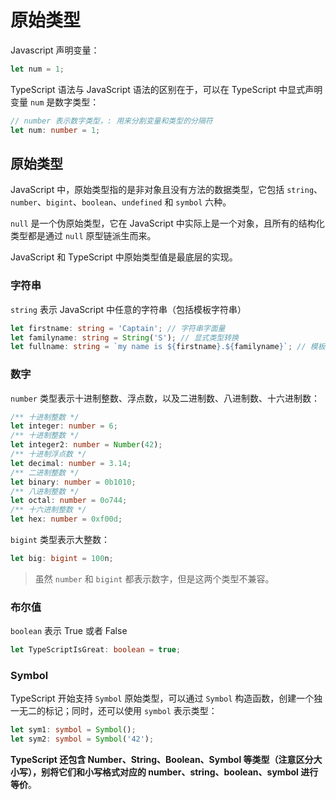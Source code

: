 # 原始类型

Javascript 声明变量：

```javascript
let num = 1;
```

TypeScript 语法与 JavaScript 语法的区别在于，可以在 TypeScript 中显式声明变量 `num` 是数字类型：

```typescript
// number 表示数字类型，: 用来分割变量和类型的分隔符
let num: number = 1;
```

## 原始类型

JavaScript 中，原始类型指的是非对象且没有方法的数据类型，它包括 `string`、`number`、`bigint`、`boolean`、`undefined` 和 `symbol` 六种。

`null` 是一个伪原始类型，它在 JavaScript 中实际上是一个对象，且所有的结构化类型都是通过 `null` 原型链派生而来。

JavaScript 和 TypeScript 中原始类型值是最底层的实现。

### 字符串

`string` 表示 JavaScript 中任意的字符串（包括模板字符串）

```typescript
let firstname: string = 'Captain'; // 字符串字面量
let familyname: string = String('S'); // 显式类型转换
let fullname: string = `my name is ${firstname}.${familyname}`; // 模板字符串
```

### 数字

`number` 类型表示十进制整数、浮点数，以及二进制数、八进制数、十六进制数：

```typescript
/** 十进制整数 */
let integer: number = 6;
/** 十进制整数 */
let integer2: number = Number(42);
/** 十进制浮点数 */
let decimal: number = 3.14;
/** 二进制整数 */
let binary: number = 0b1010;
/** 八进制整数 */
let octal: number = 0o744;
/** 十六进制整数 */
let hex: number = 0xf00d;
```

`bigint` 类型表示大整数：

```typescript
let big: bigint = 100n;
```

> 虽然 `number` 和 `bigint` 都表示数字，但是这两个类型不兼容。

### 布尔值

`boolean` 表示 True 或者 False

```typescript
let TypeScriptIsGreat: boolean = true;
```

### Symbol

TypeScript 开始支持 `Symbol` 原始类型，可以通过 `Symbol` 构造函数，创建一个独一无二的标记；同时，还可以使用 `symbol` 表示类型：

```typescript
let sym1: symbol = Symbol();
let sym2: symbol = Symbol('42');
```

**TypeScript 还包含 Number、String、Boolean、Symbol 等类型（注意区分大小写），别将它们和小写格式对应的 number、string、boolean、symbol 进行等价**。
